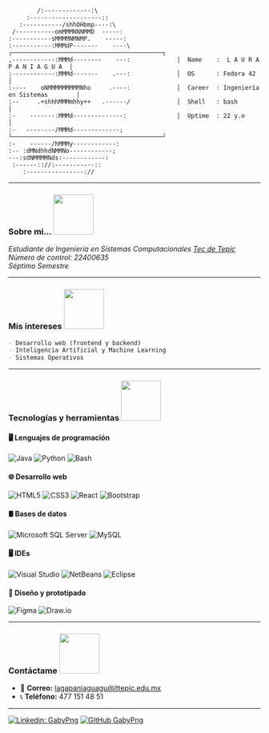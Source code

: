 


            /:-------------:\                      
         :--------------------::                          
       :-----------/shhOHbmp----:\                 
     /-----------omMMMNNNMMD  -----:               
    :-----------sMMMMNMNMP.    -----:             
    :-----------:MMMdP-------    ----\             ┌──────────────────────────────────────────┐
    ,------------:MMMd--------    ---:             │  Name    :  L A U R A   P A N I A G U A  │   
    :------------:MMMd-------    .---:             │  OS      : Fedora 42                     │
    :----    oNMMMMMMMMMNho     .----:             │  Career  : Ingeniería en Sistemas        │
    :--     .+shhhMMMmhhy++   .------/             │  Shell   : bash                          │
    :-    -------:MMMd--------------:              │  Uptime  : 22 y.o                        │
    :-   --------/MMMd-------------;               └──────────────────────────────────────────┘
    :-    ------/hMMMy------------:
    :-- :dMNdhhdNMMNo------------;
    ---:sdNMMMMNds:------------:
     :------:://:-----------::
        :----------------://          

---
### Sobre mi... <img src="https://media2.giphy.com/media/v1.Y2lkPTc5MGI3NjExNXRuM3I4bWRuc2xdenE5YnJibnplZW1xaHc2eHEwcTBseXR1bnNwOCZlcD12MV9pbnRlcm5hbF9naWZfYnlfaWQmY3Q9Zw/8t7lXR6Sep8zB6v7El/giphy.gif" width="80">

_Estudiante de Ingeniería en Sistemas Computacionales [Tec de Tepic](https://www.tepic.tecnm.mx/)_  
_Número de control: 22400635_  
_Séptimo Semestre_

---

### Mis intereses <img src="https://media0.giphy.com/media/v1.Y2lkPTc5MGI3NjExYW93MHFraGRodmViM3NvM3FkZnNseGpsZXF1ajVibmdtendjdGJuM3cZlcD12MV9pbnRlcm5hbF9naWZfYnlfaWQmY3Q9Zw/T5nP7Nwu5FzMc/giphy.gif" width="80">
```markdown
- Desarrollo web (frontend y backend)
- Inteligencia Artificial y Machine Learning
- Sistemas Operativos
```

---

### Tecnologías y herramientas <img src="https://media4.giphy.com/media/v1.Y2lkPTc5MGI3NjExc2x1Y2NnM3NmOThzenFlN3J6eGt4MzA3bGh1Mm9rZWtyOWR1dGZ5MyZlcD12MV9pbnRlcm5hbF9naWZfYnlfaWQmY3Q9Zw/xT5LMXA2FClO5yvy80/giphy.gif" width="80">
#### 🖥️ Lenguajes de programación
![Java](https://img.shields.io/badge/-Java-333?style=for-the-badge&logo=openjdk)
![Python](https://img.shields.io/badge/-Python-333?style=for-the-badge&logo=python)
![Bash](https://img.shields.io/badge/-Bash-333?style=for-the-badge&logo=gnu-bash)

#### 🌐 Desarrollo web
![HTML5](https://img.shields.io/badge/-HTML5-333?style=for-the-badge&logo=html5)
![CSS3](https://img.shields.io/badge/-CSS3-333?style=for-the-badge&logo=css3)
![React](https://img.shields.io/badge/-React-333?style=for-the-badge&logo=react)
![Bootstrap](https://img.shields.io/badge/-Bootstrap-333?style=for-the-badge&logo=bootstrap)

#### 🛢️ Bases de datos
![Microsoft SQL Server](https://img.shields.io/badge/-SQL_Server-333?style=for-the-badge&logo=microsoft&logoColor=white)
![MySQL](https://img.shields.io/badge/-MySQL-333?style=for-the-badge&logo=mysql)

#### 🖥️ IDEs
![Visual Studio](https://img.shields.io/badge/-Visual_Studio-333?style=for-the-badge&logo=visual-studio)
![NetBeans](https://img.shields.io/badge/-NetBeans-333?style=for-the-badge)
![Eclipse](https://img.shields.io/badge/-Eclipse-333?style=for-the-badge)

#### 🎨 Diseño y prototipado
![Figma](https://img.shields.io/badge/-Figma-333?style=for-the-badge&logo=figma)
![Draw.io](https://img.shields.io/badge/-Draw.io-333?style=for-the-badge)


---

### Contáctame <img src="https://media1.giphy.com/media/v1.Y2lkPTc5MGI3NjExeXNta2ZiZXl3bDhoNDR5aTV5MGNuMW10empscnE5YjBjZDQxdzdvOSZlcD12MV9pbnRlcm5hbF9naWZfYnlfaWQmY3Q9Zw/GFeFpm1jZZD0m4wlQ3/giphy.gif" width="80">

- 📧 **Correo:** lagapaniaguagu@ittepic.edu.mx
- 📞 **Teléfono:** 477 151 48 51   
---

[![Linkedin: GabyPng](https://img.shields.io/badge/-laurapng-blue?style=flat-square&logo=Linkedin&logoColor=white&link=https://www.linkedin.com/in/laurapng/)](https://www.linkedin.com/in/laurapng/)
[![GitHub GabyPng](https://img.shields.io/github/followers/GabyPng?label=follow&style=social)](https://github.com/GabyPng)
